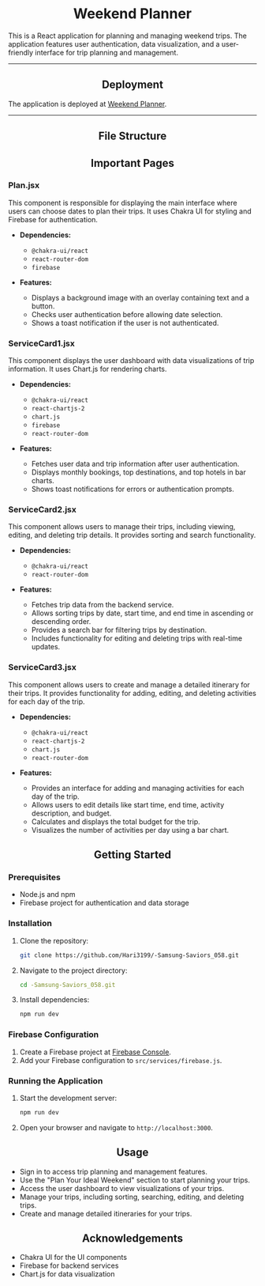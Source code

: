 <h1 align="center">Weekend Planner</h1>

This is a React application for planning and managing weekend trips. The application features user authentication, data visualization, and a user-friendly interface for trip planning and management.

---
<h2 align="center">Deployment</h1>

The application is deployed at [Weekend Planner](https://my-weekend-planner.netlify.app/).

---
<h2 align="center">File Structure</h1>



<h2 align="center">Important Pages</h1>

### Plan.jsx

This component is responsible for displaying the main interface where users can choose dates to plan their trips. It uses Chakra UI for styling and Firebase for authentication.

- **Dependencies:**
  - `@chakra-ui/react`
  - `react-router-dom`
  - `firebase`

- **Features:**
  - Displays a background image with an overlay containing text and a button.
  - Checks user authentication before allowing date selection.
  - Shows a toast notification if the user is not authenticated.

### ServiceCard1.jsx

This component displays the user dashboard with data visualizations of trip information. It uses Chart.js for rendering charts.

- **Dependencies:**
  - `@chakra-ui/react`
  - `react-chartjs-2`
  - `chart.js`
  - `firebase`
  - `react-router-dom`

- **Features:**
  - Fetches user data and trip information after user authentication.
  - Displays monthly bookings, top destinations, and top hotels in bar charts.
  - Shows toast notifications for errors or authentication prompts.

### ServiceCard2.jsx

This component allows users to manage their trips, including viewing, editing, and deleting trip details. It provides sorting and search functionality.

- **Dependencies:**
  - `@chakra-ui/react`
  - `react-router-dom`

- **Features:**
  - Fetches trip data from the backend service.
  - Allows sorting trips by date, start time, and end time in ascending or descending order.
  - Provides a search bar for filtering trips by destination.
  - Includes functionality for editing and deleting trips with real-time updates.

### ServiceCard3.jsx

This component allows users to create and manage a detailed itinerary for their trips. It provides functionality for adding, editing, and deleting activities for each day of the trip.

- **Dependencies:**
  - `@chakra-ui/react`
  - `react-chartjs-2`
  - `chart.js`
  - `react-router-dom`

- **Features:**
  - Provides an interface for adding and managing activities for each day of the trip.
  - Allows users to edit details like start time, end time, activity description, and budget.
  - Calculates and displays the total budget for the trip.
  - Visualizes the number of activities per day using a bar chart.

<h2 align="center"> Getting Started</h1>

### Prerequisites

- Node.js and npm
- Firebase project for authentication and data storage

### Installation

1. Clone the repository:
    ```bash
    git clone https://github.com/Hari3199/-Samsung-Saviors_058.git
    ```
2. Navigate to the project directory:
    ```bash
    cd -Samsung-Saviors_058.git
    ```
3. Install dependencies:
    ```bash
    npm run dev
    ```

### Firebase Configuration

1. Create a Firebase project at [Firebase Console](https://console.firebase.google.com/).
2. Add your Firebase configuration to `src/services/firebase.js`.

### Running the Application

1. Start the development server:
    ```bash
    npm run dev
    ```

2. Open your browser and navigate to `http://localhost:3000`.

<h2 align="center">Usage</h1>

- Sign in to access trip planning and management features.
- Use the "Plan Your Ideal Weekend" section to start planning your trips.
- Access the user dashboard to view visualizations of your trips.
- Manage your trips, including sorting, searching, editing, and deleting trips.
- Create and manage detailed itineraries for your trips.


<h2 align="center">Acknowledgements</h1>

- Chakra UI for the UI components
- Firebase for backend services
- Chart.js for data visualization

